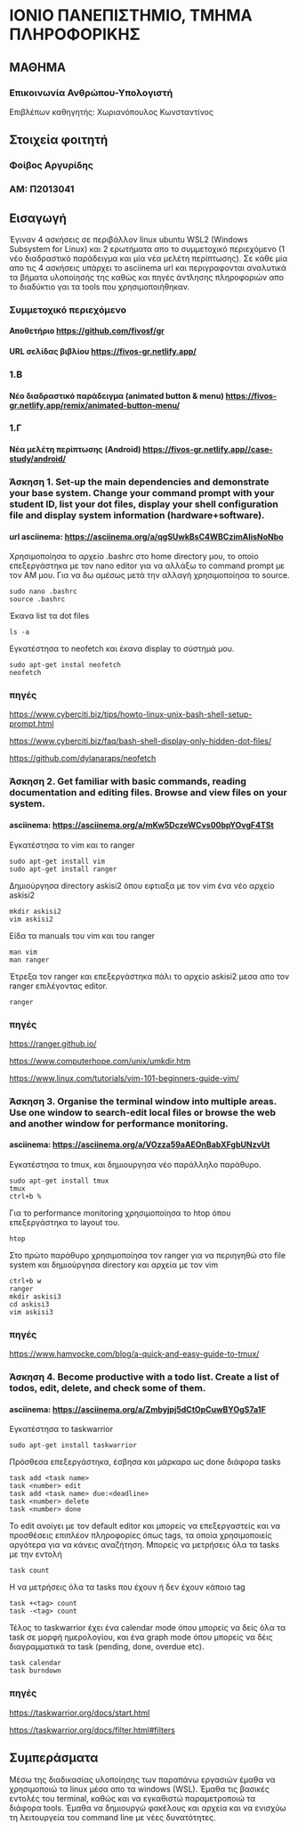 # ΙΟΝΙΟ ΠΑΝΕΠΙΣΤΗΜΙΟ, ΤΜΗΜΑ ΠΛΗΡΟΦΟΡΙΚΗΣ 
## ΜΑΘΗΜΑ
### Επικοινωνία Ανθρώπου-Υπολογιστή
Επιβλέπων καθηγητής: Χωριανόπουλος Κωνσταντίνος 

## Στοιχεία φοιτητή  
### Φοίβος Αργυρίδης
### ΑΜ: Π2013041

## Εισαγωγή
Έγιναν 4 ασκήσεις σε περιβάλλον linux ubuntu WSL2 (Windows Subsystem for Linux) και 2 ερωτήματα απο το συμμετοχικό περιεχόμενο (1 νέο διαδραστικό παράδειγμα και μία νέα μελέτη περίπτωσης). Σε κάθε μία απο τις 4 ασκήσεις υπάρχει το asciinema url και περιγραφονται αναλυτικά τα βήματα υλοποίησής της καθώς και πηγές άντλησης πληροφοριών απο το διαδύκτιο γαι τα tools που χρησιμοποιήθηκαν.

### Συμμετοχικό περιεχόμενο
#### Αποθετήριο https://github.com/fivosf/gr
#### URL σελίδας βιβλίου https://fivos-gr.netlify.app/
### 1.Β
#### Νέο διαδραστικό παράδειγμα (animated button & menu) https://fivos-gr.netlify.app/remix/animated-button-menu/
### 1.Γ
#### Νέα μελέτη περίπτωσης (Android) https://fivos-gr.netlify.app//case-study/android/

### Άσκηση 1. Set-up the main dependencies and demonstrate your base system. Change your command prompt with your student ID, list your dot files, display your shell configuration file and display system information (hardware+software).
#### url asciinema: https://asciinema.org/a/qgSUwkBsC4WBCzimAIisNoNbo
Χρησιμοποίησα το αρχείο .bashrc στο home directory μου, το οποίο επεξεργάστηκα με τον nano editor για να αλλάξω το command prompt με τον AM μου. Για να δω αμέσως μετά την αλλαγή χρησιμοποίησα το source.

```
sudo nano .bashrc
source .bashrc
```

Έκανα list τα dot files 

```
ls -a
```

Εγκατέστησα το neofetch και έκανα display το σύστημά μου.

```
sudo apt-get instal neofetch
neofetch
```

### πηγές
https://www.cyberciti.biz/tips/howto-linux-unix-bash-shell-setup-prompt.html

https://www.cyberciti.biz/faq/bash-shell-display-only-hidden-dot-files/

https://github.com/dylanaraps/neofetch


### Άσκηση 2. Get familiar with basic commands, reading documentation and editing files. Browse and view files on your system.
#### asciinema: https://asciinema.org/a/mKw5DczeWCvs00bpYOvgF4TSt
Εγκατέστησα το vim και το ranger

```
sudo apt-get install vim
sudo apt-get install ranger
```

Δημιούργησα directory askisi2 όπου εφτιαξα με τον vim ένα νέο αρχείο askisi2

```
mkdir askisi2
vim askisi2
```

Είδα τα manuals του vim και του ranger

```
man vim
man ranger
```

Έτρεξα τον ranger και επεξεργάστηκα πάλι το αρχείο askisi2 μεσα απο τον ranger επιλέγοντας editor.

```
ranger
```

### πηγές
https://ranger.github.io/

https://www.computerhope.com/unix/umkdir.htm

https://www.linux.com/tutorials/vim-101-beginners-guide-vim/

### Άσκηση 3. Organise the terminal window into multiple areas.	Use one window to search-edit local files or browse the web and another window for performance monitoring.
#### asciinema: https://asciinema.org/a/VOzza59aAEOnBabXFgbUNzvUt
Εγκατέστησα το tmux, και δημιουργησα νέο παράλληλο παράθυρο.

```
sudo apt-get install tmux
tmux
ctrl+b %
```
Για το performance monitoring χρησιμοποίησα το htop όπου επεξεργάστηκα το layout του.

```
htop
```

Στο πρώτο παράθυρο χρησιμοποίησα τον ranger για να περιηγηθώ στο file system και δημιούργησα directory και αρχεία με τον vim

```
ctrl+b w
ranger
mkdir askisi3
cd askisi3 
vim askisi3
```

### πηγές
https://www.hamvocke.com/blog/a-quick-and-easy-guide-to-tmux/


### Άσκηση 4. Become productive with a todo list.	Create a list of todos, edit, delete, and check some of them.
#### asciinema:  https://asciinema.org/a/Zmbyjpj5dCtOpCuwBYOgS7a1F
Eγκατέστησα το taskwarrior

```
sudo apt-get install taskwarrior
```

Πρόσθεσα επεξεργάστηκα, έσβησα και μάρκαρα ως done διάφορα tasks

```
task add <task name>
task <number> edit
task add <task name> due:<deadline>
task <number> delete
task <number> done
```

Το edit ανοίγει με τον default editor και μπορείς να επεξεργαστείς και να προσθέσεις επιπλέον πληροφορίες όπως tags, τα οποία χρησιμοποιείς αργότερα για να κάνεις αναζήτηση. Μπορείς να μετρήσεις όλα τα tasks με την εντολή

```
task count
```

Η να μετρήσεις όλα τα tasks που έχουν ή δεν έχουν κάποιο tag

```
task +<tag> count
task -<tag> count
```

Τέλος το taskwarrior έχει ένα calendar mode όπου μπορείς να δείς όλα τα task σε μορφή ημερολογίου, και ένα graph mode όπου μπορείς να δέις διαγραμματικά τα task (pending, done, overdue etc).

```
task calendar
task burndown
```

### πηγές
https://taskwarrior.org/docs/start.html

https://taskwarrior.org/docs/filter.html#filters


## Συμπεράσματα
Μέσω της διαδικασίας υλοποίησης των παραπάνω εργασιών έμαθα να χρησιμοποιώ τα linux μέσα απο τα windows (WSL). Έμαθα τις βασικές εντολές του terminal, καθώς και να εγκαθιστώ παραμετροποιώ τα διάφορα tools. Έμαθα να δημιουργώ φακέλους και αρχεία και να ενισχύω τη λειτουργεία του command line με νέες δυνατότητες.





